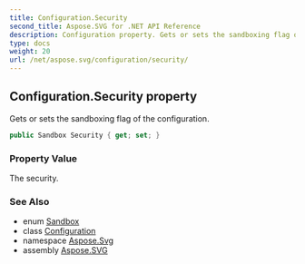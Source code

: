 ```yaml
---
title: Configuration.Security
second_title: Aspose.SVG for .NET API Reference
description: Configuration property. Gets or sets the sandboxing flag of the configuration
type: docs
weight: 20
url: /net/aspose.svg/configuration/security/
---
```

## Configuration.Security property

Gets or sets the sandboxing flag of the configuration.

```csharp
public Sandbox Security { get; set; }
```

### Property Value

The security.

### See Also

* enum [Sandbox](../../sandbox/)
* class [Configuration](../)
* namespace [Aspose.Svg](../../configuration/)
* assembly [Aspose.SVG](../../../)
